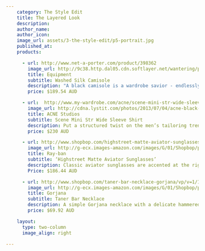 ```yaml
---
    category: The Style Edit
    title: The Layered Look 
    description:
    author_name:
    author_icon:
    image_url: assets/3-the-style-edit/p5-portrait.jpg 
    published_at:
    products:

      - url: http://www.net-a-porter.com/product/398362 
        image_url: http://9c38.http.dal05.cdn.softlayer.net/wantering/products/images/1/0/6/10631b8e-03b9-11e3-8673-062e13789e081.jpg 
        title: Equipment 
        subtitle: Washed Silk Camisole 
        description: "A black camisole is a wardrobe savior - endlessly versatile, it works day or night. We love Equipment's lightweight washed-silk version. With adjustable shoulder straps for the perfect fit, team this runway piece with skinny jeans or style it under sheer layers."
        price: $189.54 AUD

      - url:  http://www.my-wardrobe.com/acne/scene-mini-str-wide-sleeve-shirt-631036  
        image_url: http://cdna.lystit.com/photos/2013/07/04/acne-black-scene-mini-str-wide-sleeve-shirt-product-4-11427333-674883858_large_flex.jpeg  
        title: ACNE Studios 
		subtitle: Scene Mini Str Wide Sleeve Shirt
        description: Put a structured twist on the men’s tailoring trend with this shirt from Acne, which takes tuxedo styling and lends it an over-sized modern feel. Ideal with ultra-slim black trousers in wool or leather, this is a fashion-forward way to update your classic white shirt for work. 
        price: $230 AUD 

      - url: http://www.shopbop.com/highstreet-matte-aviator-sunglasses-ray/vp/v=1/1593573019.htm?folderID=2534374302094311&fm=other-shopbysize&colorId=58684 
        image_url: http://g-ecx.images-amazon.com/images/G/01/Shopbop/p/pcs/products/raybn/raybn4014958684/raybn4014958684_p3_1-0_254x500.jpg
        title: Ray-ban 
        subtitle: ‘Highstreet Matte Aviator Sunglasses’ 
        description: Classic aviator sunglasses are accented at the right lens with Ray-Ban's signature logo lettering. Made in Italy.     
		Price: $186.44 AUD

      - url: http://www.shopbop.com/taner-bar-necklace-gorjana/vp/v=1/1559721636.htm?folderID=2534374302033527&colorId=29109&extid=affprg-4441350 
        image_url: http://g-ecx.images-amazon.com/images/G/01/Shopbop/p/pcs/products/gorja/gorja4063111739/gorja4063111739_p1_1-0.jpg 
        title: Gorjana
        subtitle: Taner Bar Necklace 
        description: A simple Gorjana necklace with a delicate hammered bar. Ring clasp. 14k gold. Made in the USA. 
        price: $69.92 AUD

    layout:
      type: two-column
      image_align: right

---
```

